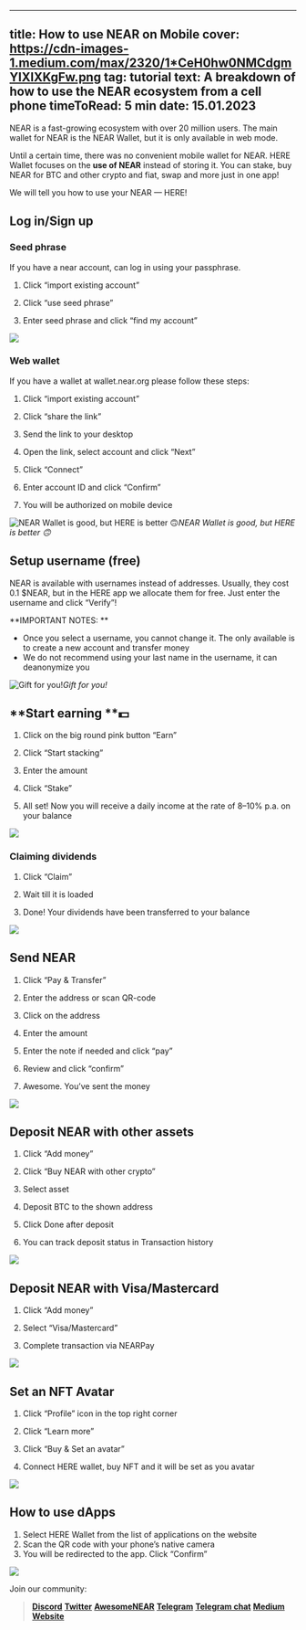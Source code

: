 -----
title: How to use NEAR on Mobile
cover: https://cdn-images-1.medium.com/max/2320/1*CeH0hw0NMCdgmYIXlXKgFw.png
tag: tutorial
text: A breakdown of how to use the NEAR ecosystem from a cell phone
timeToRead: 5 min
date: 15.01.2023
-----


NEAR is a fast-growing ecosystem with over 20 million users. The main wallet for NEAR is the NEAR Wallet, but it is only available in web mode.

Until a certain time, there was no convenient mobile wallet for NEAR. 
HERE Wallet focuses on the **use of NEAR** instead of storing it. You can stake, buy NEAR for BTC and other crypto and fiat, swap and more just in one app!

We will tell you how to use your NEAR — HERE!

## **Log in/Sign up**

### Seed phrase

If you have a near account, can log in using your passphrase.

1. Click “import existing account”

1. Click “use seed phrase”

1. Enter seed phrase and click “find my account”

![](https://cdn-images-1.medium.com/max/2320/1*CeH0hw0NMCdgmYIXlXKgFw.png)

### Web wallet

If you have a wallet at wallet.near.org please follow these steps:

1. Click “import existing account”

1. Click “share the link”

1. Send the link to your desktop

1. Open the link, select account and click “Next”

1. Click “Connect”

1. Enter account ID and click “Confirm”

1. You will be authorized on mobile device

![NEAR Wallet is good, but HERE is better 🙃](https://cdn-images-1.medium.com/max/2320/1*m-jzPOh4PhtwRBe7kgWl-Q.png)*NEAR Wallet is good, but HERE is better 🙃*

## **Setup username (free)**

NEAR is available with usernames instead of addresses. Usually, they cost 0.1 $NEAR, but in the HERE app we allocate them for free. Just enter the username and click “Verify”!

**IMPORTANT NOTES: **
- Once you select a username, you cannot change it. The only available is to create a new account and transfer money
- We do not recommend using your last name in the username, it can deanonymize you

![Gift for you!](https://cdn-images-1.medium.com/max/2000/1*HfiQlaeNuCGZyt-A4gSZtg.png)*Gift for you!*

## **Start earning **💵

1. Click on the big round pink button “Earn”

1. Click “Start stacking”

1. Enter the amount

1. Click “Stake”

1. All set! Now you will receive a daily income at the rate of 8–10% p.a. on your balance

![](https://cdn-images-1.medium.com/max/2320/1*X42ofufLjyCx0hRfGArezQ.png)

### **Claiming dividends**

1. Click “Claim”

1. Wait till it is loaded

1. Done! Your dividends have been transferred to your balance

![](https://cdn-images-1.medium.com/max/2000/1*M_lQtC6FbXoBIPvFbfd1OQ.png)

## **Send NEAR**

1. Click “Pay & Transfer”

1. Enter the address or scan QR-code

1. Click on the address

1. Enter the amount

1. Enter the note if needed and click “pay”

1. Review and click “confirm”

1. Awesome. You’ve sent the money

![](https://cdn-images-1.medium.com/max/2320/1*9Zv3PPrkc4iAvLv14OUpew.png)

## **Deposit NEAR with other assets**

1. Click “Add money”

1. Click “Buy NEAR with other crypto”

1. Select asset

1. Deposit BTC to the shown address

1. Click Done after deposit

1. You can track deposit status in Transaction history

![](https://cdn-images-1.medium.com/max/2320/1*mGYWDxs8TTeucVXjaIBqgA.png)

## **Deposit NEAR with Visa/Mastercard**

1. Click “Add money”

1. Select “Visa/Mastercard”

1. Complete transaction via NEARPay

![](https://cdn-images-1.medium.com/max/2000/1*hqlgawIl_PAFkvpwhDGTcQ.png)

## **Set an NFT Avatar**

1. Click “Profile” icon in the top right corner

1. Click “Learn more”

1. Click “Buy & Set an avatar”

1. Connect HERE wallet, buy NFT and it will be set as you avatar

![](https://cdn-images-1.medium.com/max/2000/1*0j6uswny5RgUmKWWfcuPeg.png)

## **How to use dApps**

1. Select HERE Wallet from the list of applications on the website
2. Scan the QR code with your phone’s native camera
3. You will be redirected to the app. Click “Confirm”

![](https://cdn-images-1.medium.com/max/2674/1*6R07KW2AGWt5rG6kFnVYFg.png)

Join our community:
> [**Discord**](https://discord.gg/AfB5cvtFXH)
> [**Twitter**](https://twitter.com/here_wallet)
> [**AwesomeNEAR**](https://awesomenear.com/here-wallet)
> [**Telegram**](https://t.me/herewallet)
> [**Telegram chat**](https://t.me/herewalletchat)
> [**Medium**](https://medium.com/@nearhere)
> [**Website**](https://herewallet.app/)